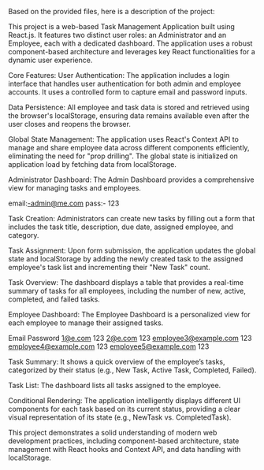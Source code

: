 Based on the provided files, here is a description of the project:

This project is a web-based Task Management Application built using React.js. It features two distinct user roles: an Administrator and an Employee, each with a dedicated dashboard. The application uses a robust component-based architecture and leverages key React functionalities for a dynamic user experience.

Core Features:
User Authentication: The application includes a login interface that handles user authentication for both admin and employee accounts. It uses a controlled form to capture email and password inputs.

Data Persistence: All employee and task data is stored and retrieved using the browser's localStorage, ensuring data remains available even after the user closes and reopens the browser.

Global State Management: The application uses React's Context API to manage and share employee data across different components efficiently, eliminating the need for "prop drilling". The global state is initialized on application load by fetching data from localStorage.

Administrator Dashboard:
The Admin Dashboard provides a comprehensive view for managing tasks and employees.

email:-admin@me.com
pass:- 123

Task Creation: Administrators can create new tasks by filling out a form that includes the task title, description, due date, assigned employee, and category.

Task Assignment: Upon form submission, the application updates the global state and localStorage by adding the newly created task to the assigned employee's task list and incrementing their "New Task" count.

Task Overview: The dashboard displays a table that provides a real-time summary of tasks for all employees, including the number of new, active, completed, and failed tasks.

Employee Dashboard:
The Employee Dashboard is a personalized view for each employee to manage their assigned tasks.

Email	                        Password
1@e.com                             123
2@e.com                             123
employee3@example.com               123
employee4@example.com               123
employee5@example.com               123

Task Summary: It shows a quick overview of the employee’s tasks, categorized by their status (e.g., New Task, Active Task, Completed, Failed).

Task List: The dashboard lists all tasks assigned to the employee.

Conditional Rendering: The application intelligently displays different UI components for each task based on its current status, providing a clear visual representation of its state (e.g., NewTask vs. CompletedTask).

This project demonstrates a solid understanding of modern web development practices, including component-based architecture, state management with React hooks and Context API, and data handling with localStorage.